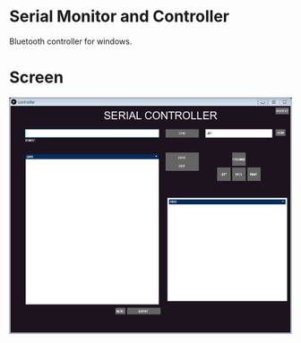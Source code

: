 # Serial Monitor and Controller
Bluetooth controller for windows.

# Screen
![Main Screen](./screens/main.png)




